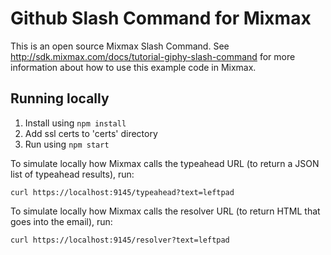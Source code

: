 # Github Slash Command for Mixmax

This is an open source Mixmax Slash Command. See <http://sdk.mixmax.com/docs/tutorial-giphy-slash-command> for more information about how to use this example code in Mixmax.

## Running locally

1. Install using `npm install`
2. Add ssl certs to 'certs' directory
3. Run using `npm start`

To simulate locally how Mixmax calls the typeahead URL (to return a JSON list of typeahead results), run:

```
curl https://localhost:9145/typeahead?text=leftpad
```

To simulate locally how Mixmax calls the resolver URL (to return HTML that goes into the email), run:

```
curl https://localhost:9145/resolver?text=leftpad
```
